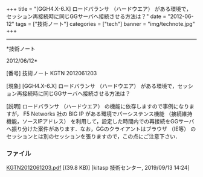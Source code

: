 ﻿+++
title = "[GGH4.X-6.X] ロードバランサ （ハードウエア） がある環境で，セッション再接続時に同じGGサーバへ接続させる方法は？"
date = "2012-06-12"
tags = ["技術ノート"]
categories = ["tech"]
banner = "img/technote.jpg"
+++

-----------------------------------------------------------------------------------------------------------------------------

*技術ノート

2012/06/12*


[番号]
技術ノート KGTN 2012061203

[現象]
[GGH4.X-6.X] ロードバランサ （ハードウエア）
がある環境で，セッション再接続時に同じGGサーバへ接続させる方法は？

[説明]
ロードバランサ （ハードウエア） の機能に依存しますので事例になりますが，
F5 Networks 社の BIG IP がある環境でパーシステンス機能
（接続維持機能，ソースIPアドレス）
を利用して，設定した時間内での再接続をGGサーバへ振り分けた案件があります．なお，GGのクライアントはブラウザ
（IE等）
のセッションとは別のセッションを張りますので，この点にご注意下さい．


### ファイル

 
 


[KGTN2012061203.pdf](http://techreport.kitasp.net/attachments/download/4326/KGTN2012061203.pdf)
 [(39.8 KB)] [kitasp 技術センター, 2019/09/13
14:24]


 


 

